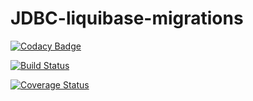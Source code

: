# JDBC-liquibase-migrations

[![Codacy Badge](https://api.codacy.com/project/badge/Grade/87a0f2a2e5494cb0978659ba4ccd7820)](https://www.codacy.com/app/Max-Tkachenko/JDBC-liquibase-migrations?utm_source=github.com&amp;utm_medium=referral&amp;utm_content=Max-Tkachenko/JDBC-liquibase-migrations&amp;utm_campaign=Badge_Grade)

[![Build Status](https://travis-ci.org/Max-Tkachenko/JDBC-liquibase-migrations.svg?branch=master)](https://travis-ci.org/Max-Tkachenko/JDBC-liquibase-migrations)

[![Coverage Status](https://coveralls.io/repos/Max-Tkachenko/JDBC-liquibase-migrations/badge.svg?branch=master)](https://coveralls.io/r/Max-Tkachenko/JDBC-liquibase-migrations?branch=master)
